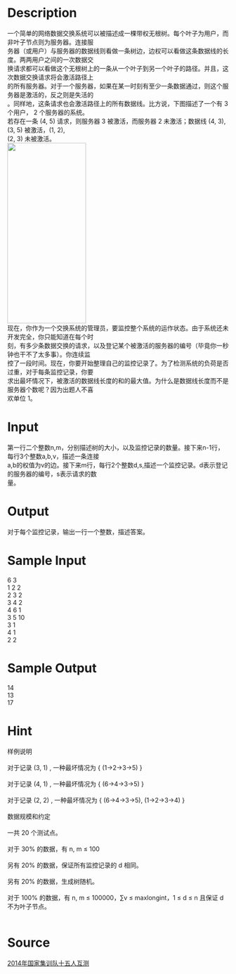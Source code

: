 
# Description

<div class="content"><div>
<div>一个简单的网络数据交换系统可以被描述成一棵带权无根树。每个叶子为用户，而非叶子节点则为服务器。连接服</div>
<div>务器（或用户）与服务器的数据线则看做一条树边，边权可以看做这条数据线的长度。两两用户之间的一次数据交</div>
<div>换请求都可以看做这个无根树上的一条从一个叶子到另一个叶子的路径。并且，这次数据交换请求将会激活路径上</div>
<div>的所有服务器。对于一个服务器，如果在某一时刻有至少一条数据通过，则这个服务器是激活的，反之则是失活的</div>
<div>。同样地，这条请求也会激活路径上的所有数据线。比方说，下图描述了一个有 3 个用户， 2 个服务器的系统。</div>
<div>若存在一条 (4, 5) 请求，则服务器 3 被激活，而服务器 2 未激活；数据线 (4, 3), (3, 5) 被激活，(1, 2), </div>
<div>(2, 3) 未被激活。</div>
</div>
<div></div>
<div><img src="source/bzoj/3950/img/aHR0cHM6Ly9seWRzeS5jb20vSnVkZ2VPbmxpbmUvdXBsb2FkLzIwMTUwNC9jY2MucG5n.png" width="179" height="411" alt=""/></div>
<div>
<div>现在，你作为一个交换系统的管理员，要监控整个系统的运作状态。由于系统还未开发完全，你只能知道在每个时</div>
<div>刻，有多少条数据交换的请求，以及登记某个被激活的服务器的编号（毕竟你一秒钟也干不了太多事）。你连续监</div>
<div>控了一段时间。现在，你要开始整理自己的监控记录了。为了检测系统的负荷是否过重，对于每条监控记录，你要</div>
<div>求出最坏情况下，被激活的数据线长度的和的最大值。为什么是数据线长度而不是服务器个数呢？因为出题人不喜</div>
<div>欢单位 1。</div>
</div>
<div></div>
<p></p></div>

# Input

<div class="content"><div>
<div>第一行二个整数n,m，分别描述树的大小，以及监控记录的数量。接下来n-1行，每行3个整数a,b,v，描述一条连接</div>
<div>a,b的权值为v的边。接下来m行，每行2个整数d,s,描述一个监控记录。d表示登记的服务器的编号，s表示请求的数</div>
<div>量。</div>
</div>
<div></div>
<p></p></div>

# Output

<div class="content"><div>对于每个监控记录，输出一行一个整数，描述答案。</div>
<div>
<div></div>
</div>
<div>
<p></p>
</div></div>

# Sample Input

<div class="content"><span class="sampledata">6 3<br/>
1 2 2<br/>
2 3 2<br/>
3 4 2<br/>
4 6 1<br/>
3 5 10<br/>
3 1<br/>
4 1<br/>
2 2</span></div>

# Sample Output

<div class="content"><span class="sampledata">14<br/>
13<br/>
17</span></div>

# Hint

<div class="content"><p></p><div>样例说明</div><br/>
<div>对于记录 (3, 1) , 一种最坏情况为 { (1-&gt;2-&gt;3-&gt;5) }</div><br/>
<div>对于记录 (4, 1) , 一种最坏情况为 { (6-&gt;4-&gt;3-&gt;5) }</div><br/>
<div>对于记录 (2, 2) , 一种最坏情况为 { (6-&gt;4-&gt;3-&gt;5), (1-&gt;2-&gt;3-&gt;4) }</div><br/>
<div>数据规模和约定</div><br/>
<div>一共 20 个测试点。</div><br/>
<div>对于 30% 的数据，有 n, m ≤ 100</div><br/>
<div>另有 20% 的数据，保证所有监控记录的 d 相同。</div><br/>
<div>另有 20% 的数据，生成树随机。</div><br/>
<div>对于 100% 的数据，有 n, m ≤ 100000，∑v ≤ maxlongint，1 ≤ d ≤ n 且保证 d 不为叶子节点。</div><br/>
<p></p><p></p></div>

# Source

<div class="content"><p><a href="problemset.php?search=2014年国家集训队十五人互测">2014年国家集训队十五人互测</a></p></div>

